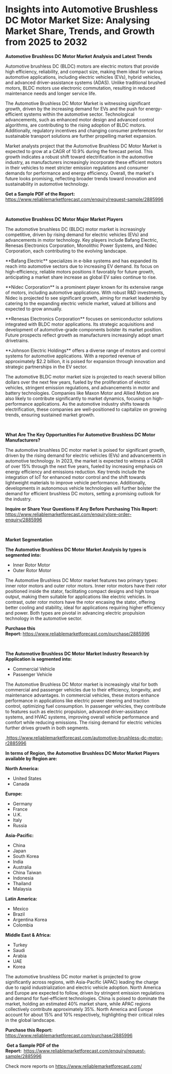 <p><h1>Insights into Automotive Brushless DC Motor Market Size: Analysing Market Share, Trends, and Growth from 2025 to 2032</h1></p><p><strong>Automotive Brushless DC Motor Market Analysis and Latest Trends</strong></p>
<p><p>Automotive brushless DC (BLDC) motors are electric motors that provide high efficiency, reliability, and compact size, making them ideal for various automotive applications, including electric vehicles (EVs), hybrid vehicles, and advanced driver-assistance systems (ADAS). Unlike traditional brushed motors, BLDC motors use electronic commutation, resulting in reduced maintenance needs and longer service life.</p><p>The Automotive Brushless DC Motor Market is witnessing significant growth, driven by the increasing demand for EVs and the push for energy-efficient systems within the automotive sector. Technological advancements, such as enhanced motor design and advanced control algorithms, are contributing to the rising adoption of BLDC motors. Additionally, regulatory incentives and changing consumer preferences for sustainable transport solutions are further propelling market expansion.</p><p>Market analysts project that the Automotive Brushless DC Motor Market is expected to grow at a CAGR of 10.9% during the forecast period. This growth indicates a robust shift toward electrification in the automotive industry, as manufacturers increasingly incorporate these efficient motors in their vehicles to meet stricter emission regulations and consumer demands for performance and energy efficiency. Overall, the market's future looks promising, reflecting broader trends toward innovation and sustainability in automotive technology.</p></p>
<p><strong>Get a Sample PDF of the Report:&nbsp;</strong> <a href="https://www.reliablemarketforecast.com/enquiry/request-sample/2885996?utm_campaign=2755&utm_medium=2&utm_source=Github&utm_content=ia&utm_term=13032025&utm_id=automotive-brushless-dc-motor">https://www.reliablemarketforecast.com/enquiry/request-sample/2885996</a></p>
<p>&nbsp;</p>
<p><strong>Automotive Brushless DC Motor Major Market Players</strong></p>
<p><p>The automotive brushless DC (BLDC) motor market is increasingly competitive, driven by rising demand for electric vehicles (EVs) and advancements in motor technology. Key players include Bafang Electric, Renesas Electronics Corporation, Monolithic Power Systems, and Nidec Corporation, each contributing to the evolving landscape.</p><p>**Bafang Electric** specializes in e-bike systems and has expanded its reach into automotive sectors due to increasing EV demand. Its focus on high-efficiency, reliable motors positions it favorably for future growth, anticipating a market share increase as global EV sales continue to rise.</p><p>**Nidec Corporation** is a prominent player known for its extensive range of motors, including automotive applications. With robust R&D investments, Nidec is projected to see significant growth, aiming for market leadership by catering to the expanding electric vehicle market, valued at billions and expected to grow annually.</p><p>**Renesas Electronics Corporation** focuses on semiconductor solutions integrated with BLDC motor applications. Its strategic acquisitions and development of automotive-grade components bolster its market position. Future prospects reflect growth as manufacturers increasingly adopt smart drivetrains.</p><p>**Johnson Electric Holdings** offers a diverse range of motors and control systems for automotive applications. With a reported revenue of approximately $2.2 billion, it is poised for expansion through innovation and strategic partnerships in the EV sector.</p><p>The automotive BLDC motor market size is projected to reach several billion dollars over the next few years, fueled by the proliferation of electric vehicles, stringent emission regulations, and advancements in motor and battery technologies. Companies like Maxon Motor and Allied Motion are also likely to contribute significantly to market dynamics, focusing on high-performance applications. As the automotive industry shifts towards electrification, these companies are well-positioned to capitalize on growing trends, ensuring sustained market growth.</p></p>
<p>&nbsp;</p>
<p><strong>What Are The Key Opportunities For Automotive Brushless DC Motor Manufacturers?</strong></p>
<p><p>The automotive brushless DC motor market is poised for significant growth, driven by the rising demand for electric vehicles (EVs) and advancements in automotive technology. In 2023, the market is expected to witness a CAGR of over 15% through the next five years, fueled by increasing emphasis on energy efficiency and emissions reduction. Key trends include the integration of IoT for enhanced motor control and the shift towards lightweight materials to improve vehicle performance. Additionally, developments in autonomous vehicle technologies will further bolster the demand for efficient brushless DC motors, setting a promising outlook for the industry.</p></p>
<p><strong>Inquire or Share Your Questions If Any Before Purchasing This Report:</strong> <a href="https://www.reliablemarketforecast.com/enquiry/pre-order-enquiry/2885996?utm_campaign=2755&utm_medium=2&utm_source=Github&utm_content=ia&utm_term=13032025&utm_id=automotive-brushless-dc-motor">https://www.reliablemarketforecast.com/enquiry/pre-order-enquiry/2885996</a></p>
<p>&nbsp;</p>
<p><strong>Market Segmentation</strong></p>
<p><strong>The Automotive Brushless DC Motor Market Analysis by types is segmented into:</strong></p>
<p><ul><li>Inner Rotor Motor</li><li>Outer Rotor Motor</li></ul></p>
<p><p>The Automotive Brushless DC Motor market features two primary types: inner rotor motors and outer rotor motors. Inner rotor motors have their rotor positioned inside the stator, facilitating compact designs and high torque output, making them suitable for applications like electric vehicles. In contrast, outer rotor motors have the rotor encasing the stator, offering better cooling and stability, ideal for applications requiring higher efficiency and power. Both types are pivotal in advancing electric propulsion technology in the automotive sector.</p></p>
<p><strong>Purchase this Report:&nbsp;</strong><a href="https://www.reliablemarketforecast.com/purchase/2885996?utm_campaign=2755&utm_medium=2&utm_source=Github&utm_content=ia&utm_term=13032025&utm_id=automotive-brushless-dc-motor">https://www.reliablemarketforecast.com/purchase/2885996</a></p>
<p>&nbsp;</p>
<p><strong>The Automotive Brushless DC Motor Market Industry Research by Application is segmented into:</strong></p>
<p><ul><li>Commercial Vehicle</li><li>Passenger Vehicle</li></ul></p>
<p><p>The Automotive Brushless DC Motor market is increasingly vital for both commercial and passenger vehicles due to their efficiency, longevity, and maintenance advantages. In commercial vehicles, these motors enhance performance in applications like electric power steering and traction control, optimizing fuel consumption. In passenger vehicles, they contribute to features such as electric propulsion, advanced driver-assistance systems, and HVAC systems, improving overall vehicle performance and comfort while reducing emissions. The rising demand for electric vehicles further drives growth in both segments.</p></p>
<p><a href="https://www.reliablemarketforecast.com/automotive-brushless-dc-motor-r2885996?utm_campaign=2755&utm_medium=2&utm_source=Github&utm_content=ia&utm_term=13032025&utm_id=automotive-brushless-dc-motor">&nbsp;https://www.reliablemarketforecast.com/automotive-brushless-dc-motor-r2885996</a></p>
<p><strong>In terms of Region, the Automotive Brushless DC Motor Market Players available by Region are:</strong></p>
<p>
    <p> <strong> North America: </strong>
        <ul>
            <li>United States</li>
            <li>Canada</li>
        </ul>
        </p> 
    <p> <strong> Europe: </strong>
        <ul>
            <li>Germany</li>
            <li>France</li>
            <li>U.K.</li>
            <li>Italy</li>
            <li>Russia</li>
        </ul>
        </p> 
    <p> <strong> Asia-Pacific: </strong>
        <ul>
            <li>China</li>
            <li>Japan</li>
            <li>South Korea</li>
            <li>India</li>
            <li>Australia</li>
            <li>China Taiwan</li>
            <li>Indonesia</li>
            <li>Thailand</li>
            <li>Malaysia</li>
        </ul>
        </p> 
    <p> <strong> Latin America: </strong>
        <ul>
            <li>Mexico</li>
            <li>Brazil</li>
            <li>Argentina Korea</li>
            <li>Colombia</li>
        </ul>
        </p> 
    <p> <strong> Middle East & Africa: </strong>
        <ul>
            <li>Turkey</li>
            <li>Saudi</li>
            <li>Arabia</li>
            <li>UAE</li>
            <li>Korea</li>
        </ul>
    </p>
    </p>
<p><p>The automotive brushless DC motor market is projected to grow significantly across regions, with Asia-Pacific (APAC) leading the charge due to rapid industrialization and electric vehicle adoption. North America and Europe are expected to follow, driven by stringent emission regulations and demand for fuel-efficient technologies. China is poised to dominate the market, holding an estimated 40% market share, while APAC regions collectively contribute approximately 35%. North America and Europe account for about 15% and 10% respectively, highlighting their critical roles in the global landscape.</p></p>
<p><strong>Purchase this Report: </strong><a href="https://www.reliablemarketforecast.com/purchase/2885996?utm_campaign=2755&utm_medium=2&utm_source=Github&utm_content=ia&utm_term=13032025&utm_id=automotive-brushless-dc-motor">https://www.reliablemarketforecast.com/purchase/2885996</a></p>
<p>&nbsp;<strong>Get a Sample PDF of the Report:&nbsp;&nbsp;</strong><a href="https://www.reliablemarketforecast.com/enquiry/request-sample/2885996?utm_campaign=2755&utm_medium=2&utm_source=Github&utm_content=ia&utm_term=13032025&utm_id=automotive-brushless-dc-motor">https://www.reliablemarketforecast.com/enquiry/request-sample/2885996</a></p>
<p><strong></strong></p>
<p>Check more reports on <a href="https://www.reliablemarketforecast.com/?utm_campaign=2755&utm_medium=2&utm_source=Github&utm_content=ia&utm_term=13032025&utm_id=automotive-brushless-dc-motor">https://www.reliablemarketforecast.com/</a></p>